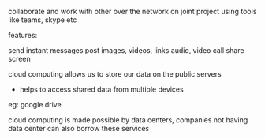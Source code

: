 
collaborate and work with other over  the network on joint project using tools like teams, skype etc

features:

send instant messages
post images, videos, links
audio, video call
share screen

cloud computing allows us to store our data on the public servers

- helps to access shared data from multiple devices

eg: google drive

cloud computing is made possible by data centers, companies not having data center can also borrow these services

